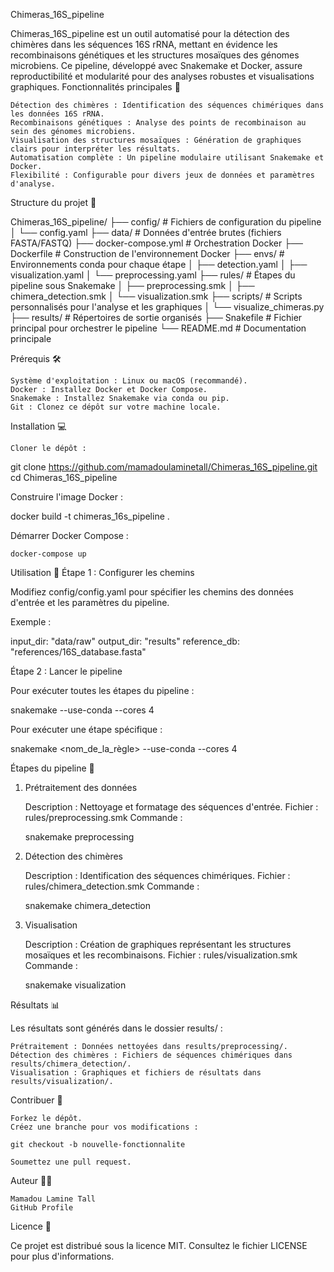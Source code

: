 Chimeras_16S_pipeline

Chimeras_16S_pipeline est un outil automatisé pour la détection des chimères dans les séquences 16S rRNA, mettant en évidence les recombinaisons génétiques et les structures mosaïques des génomes microbiens. Ce pipeline, développé avec Snakemake et Docker, assure reproductibilité et modularité pour des analyses robustes et visualisations graphiques.
Fonctionnalités principales 🚀

    Détection des chimères : Identification des séquences chimériques dans les données 16S rRNA.
    Recombinaisons génétiques : Analyse des points de recombinaison au sein des génomes microbiens.
    Visualisation des structures mosaïques : Génération de graphiques clairs pour interpréter les résultats.
    Automatisation complète : Un pipeline modulaire utilisant Snakemake et Docker.
    Flexibilité : Configurable pour divers jeux de données et paramètres d'analyse.

Structure du projet 📂

Chimeras_16S_pipeline/
├── config/              # Fichiers de configuration du pipeline
│   └── config.yaml
├── data/                # Données d'entrée brutes (fichiers FASTA/FASTQ)
├── docker-compose.yml   # Orchestration Docker
├── Dockerfile           # Construction de l'environnement Docker
├── envs/                # Environnements conda pour chaque étape
│   ├── detection.yaml
│   ├── visualization.yaml
│   └── preprocessing.yaml
├── rules/               # Étapes du pipeline sous Snakemake
│   ├── preprocessing.smk
│   ├── chimera_detection.smk
│   └── visualization.smk
├── scripts/             # Scripts personnalisés pour l'analyse et les graphiques
│   └── visualize_chimeras.py
├── results/             # Répertoires de sortie organisés
├── Snakefile            # Fichier principal pour orchestrer le pipeline
└── README.md            # Documentation principale

Prérequis 🛠️

    Système d'exploitation : Linux ou macOS (recommandé).
    Docker : Installez Docker et Docker Compose.
    Snakemake : Installez Snakemake via conda ou pip.
    Git : Clonez ce dépôt sur votre machine locale.

Installation 💻

    Cloner le dépôt :

git clone https://github.com/mamadoulaminetall/Chimeras_16S_pipeline.git
cd Chimeras_16S_pipeline

Construire l'image Docker :

docker build -t chimeras_16s_pipeline .

Démarrer Docker Compose :

    docker-compose up

Utilisation 🧪
Étape 1 : Configurer les chemins

Modifiez config/config.yaml pour spécifier les chemins des données d'entrée et les paramètres du pipeline.

Exemple :

input_dir: "data/raw"
output_dir: "results"
reference_db: "references/16S_database.fasta"

Étape 2 : Lancer le pipeline

Pour exécuter toutes les étapes du pipeline :

snakemake --use-conda --cores 4

Pour exécuter une étape spécifique :

snakemake <nom_de_la_règle> --use-conda --cores 4

Étapes du pipeline 🔄
1. Prétraitement des données

    Description : Nettoyage et formatage des séquences d'entrée.
    Fichier : rules/preprocessing.smk
    Commande :

    snakemake preprocessing

2. Détection des chimères

    Description : Identification des séquences chimériques.
    Fichier : rules/chimera_detection.smk
    Commande :

    snakemake chimera_detection

3. Visualisation

    Description : Création de graphiques représentant les structures mosaïques et les recombinaisons.
    Fichier : rules/visualization.smk
    Commande :

    snakemake visualization

Résultats 📊

Les résultats sont générés dans le dossier results/ :

    Prétraitement : Données nettoyées dans results/preprocessing/.
    Détection des chimères : Fichiers de séquences chimériques dans results/chimera_detection/.
    Visualisation : Graphiques et fichiers de résultats dans results/visualization/.

Contribuer 🤝

    Forkez le dépôt.
    Créez une branche pour vos modifications :

    git checkout -b nouvelle-fonctionnalite

    Soumettez une pull request.

Auteur 👨‍💻

    Mamadou Lamine Tall
    GitHub Profile

Licence 📜

Ce projet est distribué sous la licence MIT. Consultez le fichier LICENSE pour plus d'informations.
